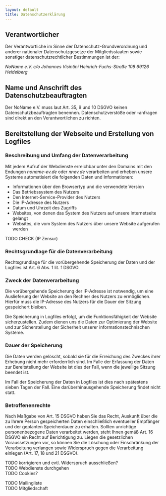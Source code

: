 ```yaml
---
layout: default
title: Datenschutzerklärung
---
```


## Verantwortlicher
Der Verantwortliche im Sinne der Datenschutz-Grundverordnung und anderer
nationaler Datenschutzgesetze der Mitgliedsstaaten sowie sonstiger
datenschutzrechtlicher Bestimmungen ist der:

<address>
NoName e.V.
c/o Johannes Visintini
Heinrich-Fuchs-Straße 108
69126 Heidelberg
</address>


## Name und Anschrift des Datenschutzbeauftragten
Der NoName e.V. muss laut Art. 35, 9 und 10 DSGVO keinen
Datenschutzbeauftragten benennen. Datenschutzverstöße oder -anfragen sind
direkt an den Verantwortlichen zu richten.


## Bereitstellung der Webseite und Erstellung von Logfiles
### Beschreibung und Umfang der Datenverarbeitung
Mit jedem Aufruf der Webdienste erreichbar unter den Domains mit den Endungen
*noname-ev.de* oder *nnev.de* verarbeiten und erheben unsere Systeme
automatisiert die folgenden Daten und Informationen:

 * Informationen über den Browsertyp und die verwendete Version
 * Das Betriebssystem des Nutzers
 * Den Internet-Service-Provider des Nutzers
 * Die IP-Adresse des Nutzers
 * Datum und Uhrzeit des Zugriffs
 * Websites, von denen das System des Nutzers auf unsere Internetseite gelangt
 * Websites, die vom System des Nutzers über unsere Website aufgerufen werden

TODO CHECK (IP Zensur)

### Rechtsgrundlage für die Datenverarbeitung
Rechtsgrundlage für die vorübergehende Speicherung der Daten und der Logfiles
ist Art. 6 Abs. 1 lit. f DSGVO.

### Zweck der Datenverarbeitung
Die vorübergehende Speicherung der IP-Adresse ist notwendig, um eine
Auslieferung der Website an den Rechner des Nutzers zu ermöglichen. Hierfür
muss die IP-Adresse des Nutzers für die Dauer der Sitzung gespeichert bleiben.

Die Speicherung in Logfiles erfolgt, um die Funktionsfähigkeit der Website
sicherzustellen. Zudem dienen uns die Daten zur Optimierung der Website und zur
Sicherstellung der Sicherheit unserer informationstechnischen Systeme.

### Dauer der Speicherung
Die Daten werden gelöscht, sobald sie für die Erreichung des Zweckes ihrer
Erhebung nicht mehr erforderrlich sind. Im Falle der Erfassung der Daten zur
Bereitstellung der Website ist dies der Fall, wenn die jeweilige Sitzung
beendet ist.

Im Fall der Speicherung der Daten in Logfiles ist dies nach spätestens sieben
Tagen der Fall. Eine darüberhinausgehende Speicherung findet nicht statt.

### Betroffenenrechte
Nach Maßgabe von Art. 15 DSGVO haben Sie das Recht, Auskunft über die zu Ihrere
Person gespeicherten Daten einschließlich eventueller Empfänger und der
geplanten Speicherdauer zu erhalten. Sollten unrichtige personenbezogene Daten
verarbeitet werden, steht Ihnen gemäß Art. 16 DSGVO ein Recht auf Berichtigung
zu. Liegen die gesetzlichen Voraussetzungen vor, so können Sie die Löschung
oder Einschränkung der Verarbeitung verlangen sowie Widerspruch gegen die
Verarbeitung einlegen (Art. 17, 18 und 21 DSGVO).

TODO korrigieren und evtl. Widerspruch ausschließen?<br>
TODO Webdienste durchgehen<br>
TODO Cookies?


TODO Mailingliste<br>
TODO Mitgliedschaft
